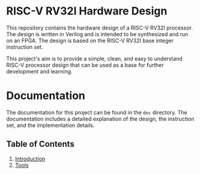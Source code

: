 # RISC-V RV32I Hardware Design

This repository contains the hardware design of a RISC-V RV32I processor. The design is written in Verilog and is intended to be synthesized and run on an FPGA. The design is based on the RISC-V RV32I base integer instruction set.

This project's aim is to provide a simple, clean, and easy to understand RISC-V processor design that can be used as a base for further development and learning.

# Documentation

The documentation for this project can be found in the `doc` directory. The documentation includes a detailed explanation of the design, the instruction set, and the implementation details.

## Table of Contents

1. [Introduction](docs/1_Introduction.md)
2. [Tools](docs/2_Tools.md)

